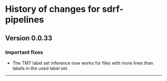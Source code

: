 # History of changes for sdrf-pipelines

## Version 0.0.33

### Important fixes

* The TMT label set inference now works for files with more lines than labels in the used label set.

----
